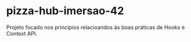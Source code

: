 # pizza-hub-imersao-42
Projeto focado nos princípios relacioandos às boas práticas de Hooks e Context API.

